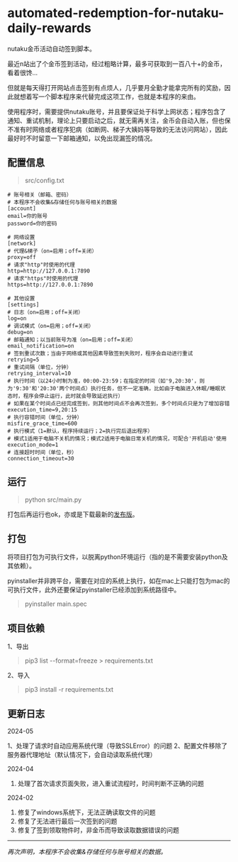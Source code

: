 # automated-redemption-for-nutaku-daily-rewards

nutaku金币活动自动签到脚本。

最近n站出了个金币签到活动，经过粗略计算，最多可获取到一百八十+的金币，看着很馋...

但就是每天得打开网站点击签到有点烦人，几乎要月全勤才能拿完所有的奖励，因此就想着写一个脚本程序来代替完成这项工作，也就是本程序的来由。

使用程序时，需要提供nutaku账号，并且要保证处于科学上网状态；程序包含了通知、重试机制，理论上只要启动之后，就无需再关注，金币会自动入账，但也保不准有时网络或者程序犯病（如断网、梯子大姨妈等导致的无法访问网站），因此最好时不时留意一下邮箱通知，以免出现漏签的情况。

## 配置信息
> src/config.txt
```text
# 账号相关（邮箱、密码）
# 本程序不会收集&存储任何与账号相关的数据
[account]
email=你的账号
password=你的密码

# 网络设置
[network]
# 代理&梯子（on=启用；off=关闭）
proxy=off
# 请求"http"时使用的代理
http=http://127.0.0.1:7890
# 请求"https"时使用的代理
https=http://127.0.0.1:7890

# 其他设置
[settings]
# 日志（on=启用；off=关闭）
log=on
# 调试模式（on=启用；off=关闭）
debug=on
# 邮箱通知；以当前账号为准（on=启用；off=关闭）
email_notification=on
# 签到重试次数；当由于网络或其他因素导致签到失败时，程序会自动进行重试
retrying=5
# 重试间隔（单位，分钟）
retrying_interval=10
# 执行时间（以24小时制为准，00:00-23:59；在指定的时间（如'9,20:30'，则为'9:30'和'20:30'两个时间点）执行任务，但不一定准确，比如由于电脑进入休眠/睡眠状态时，程序会停止运行，此时就会导致延迟执行）
# 如果在某个时间点已经完成签到，则其他时间点不会再次签到，多个时间点只是为了增加容错
execution_time=9,20:15
# 执行容错时间（单位，分钟）
misfire_grace_time=600
# 执行模式（1=默认，程序持续运行；2=执行完后退出程序）
# 模式1适用于电脑不关机的情况；模式2适用于电脑日常关机的情况，可配合'开机启动'使用
execution_mode=1
# 连接超时时间（单位，秒）
connection_timeout=30
```

## 运行

> python src/main.py

打包后再运行也ok，亦或是下载最新的[发布版](https://github.com/xxzhiwei/automated-redemption-for-nutaku-daily-rewards/releases)。

## 打包

将项目打包为可执行文件，以脱离python环境运行（指的是不需要安装python及其依赖）。

pyinstaller并非跨平台，需要在对应的系统上执行，如在mac上只能打包为mac的可执行文件，此外还要保证pyinstaller已经添加到系统路径中。

> pyinstaller main.spec

## 项目依赖

1、导出

> pip3 list --format=freeze > requirements.txt

2、导入

> pip3 install -r requirements.txt

## 更新日志

2024-05

1、处理了请求时自动应用系统代理（导致SSLError）的问题
2、配置文件移除了服务器代理地址（默认情况下，会自动读取系统代理）

2024-04

1. 处理了首次请求页面失败，进入重试流程时，时间判断不正确的问题

2024-02

1. 修复了windows系统下，无法正确读取文件的问题
2. 修复了无法进行最后一次签到的问题
3. 修复了签到领取物件时，非金币而导致读取数据错误的问题

***

*再次声明，本程序不会收集&存储任何与账号相关的数据。*
